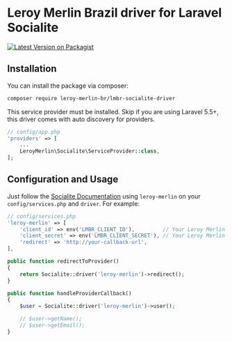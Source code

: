 # Leroy Merlin Brazil driver for Laravel Socialite

[![Latest Version on Packagist](https://img.shields.io/packagist/v/vitorbari/lmbr-socialite-driver.svg?style=flat-square)](https://packagist.org/packages/vitorbari/lmbr-socialite-driver)


## Installation

You can install the package via composer:

```bash
composer require leroy-merlin-br/lmbr-socialite-driver
```

This service provider must be installed. Skip if you are using Laravel 5.5+, this driver comes with auto discovery for providers.

```php
// config/app.php
'providers' => [
    ...
    LeroyMerlin\Socialite\ServiceProvider::class,
];
```

## Configuration and Usage

Just follow the [Socialite Documentation](http://laravel.com/docs/socialite)
using `leroy-merlin` on your `config/services.php` and `driver`.
For example:

```php
// config/services.php
'leroy-merlin' => [
    'client_id' => env('LMBR_CLIENT_ID'),         // Your Leroy Merlin Client ID
    'client_secret' => env('LMBR_CLIENT_SECRET'), // Your Leroy Merlin Client Secret
    'redirect' => 'http://your-callback-url',
],
```

```php
public function redirectToProvider()
{
    return Socialite::driver('leroy-merlin')->redirect();
}

public function handleProviderCallback()
{
    $user = Socialite::driver('leroy-merlin')->user();

    // $user->getName();
    // $user->getEmail();
}
```
